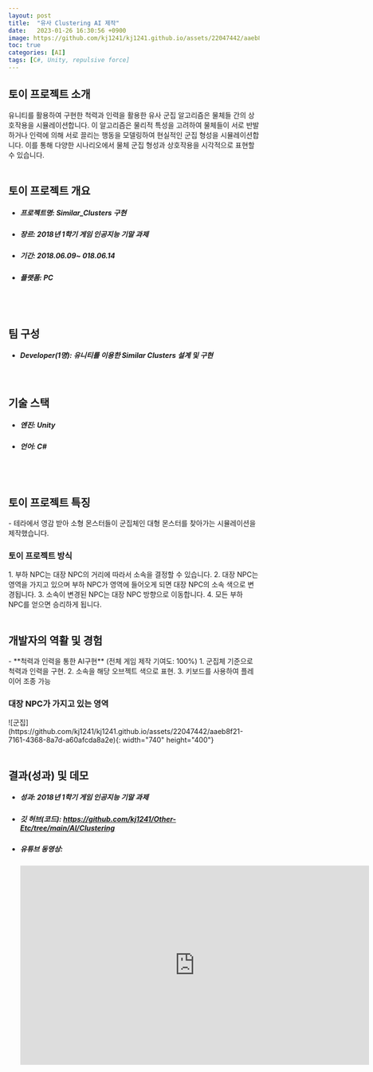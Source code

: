 ```yaml
---
layout: post
title:  "유사 Clustering AI 제작"
date:   2023-01-26 16:30:56 +0900
image: https://github.com/kj1241/kj1241.github.io/assets/22047442/aaeb8f21-7161-4368-8a7d-a60afcda8a2e
toc: true
categories: [AI]
tags: [C#, Unity, repulsive force]
---
```


<h2><green1_h2> 토이 프로젝트 소개 </green1_h2></h2>
유니티를 활용하여 구현한 척력과 인력을 활용한 유사 군집 알고리즘은 물체들 간의 상호작용을 시뮬레이션합니다.  
이 알고리즘은 물리적 특성을 고려하여 물체들이 서로 반발하거나 인력에 의해 서로 끌리는 행동을 모델링하여 현실적인 군집 형성을 시뮬레이션합니다.  이를 통해 다양한 시나리오에서 물체 군집 형성과 상호작용을 시각적으로 표현할 수 있습니다.

<br>
<br>
<h2><green1_h2> 토이 프로젝트 개요 </green1_h2></h2><ul>
<li><h5><green1_h5>프로젝트명: </green1_h5><span> Similar_Clusters 구현 </span></h5></li>
<li><h5><green1_h5>장르: </green1_h5><span>2018년 1학기 게임 인공지능 기말 과제  </span></h5></li>
<li><h5><green1_h5>기간: </green1_h5><span> 2018.06.09~ 018.06.14</span></h5></li>
<li><h5><green1_h5>플랫폼: </green1_h5><span> PC </span></h5></li></ul>


<br>
<br>
<h2><green1_h2> 팀 구성 </green1_h2></h2><ul> 
<li><h5><green1_h5>Developer(1명): </green1_h5><span> 유니티를 이용한 Similar Clusters 설계 및 구현 </span></h5></li>
</ul>

<br>
<h2><green1_h2> 기술 스택 </green1_h2></h2><ul>
<li><h5><green1_h5>엔진: </green1_h5><span> Unity </span></h5></li>
<li><h5><green1_h5>언어: </green1_h5><span> C# </span></h5></li>
</ul>

<br>
<br>
<h2 ><green1_h2> 토이 프로젝트 특징 </green1_h2></h2>
- 테라에서 영감 받아 소형 몬스터들이 군집체인 대형 몬스터를 찾아가는 시뮬레이션을 제작했습니다.

<br>
<h3 ><green1_h3> 토이 프로젝트 방식 </green1_h3></h3>
1. 부하 NPC는 대장 NPC의 거리에 따라서 소속을 결정할 수 있습니다.
2. 대장 NPC는 영역을 가지고 있으며 부하 NPC가 영역에 들어오게 되면 대장 NPC의 소속 색으로 변경됩니다.
3. 소속이 변경된 NPC는 대장 NPC 방향으로 이동합니다.  
4. 모든 부하 NPC를 얻으면 승리하게 됩니다.

<br>
<br>
<h2><green1_h2> 개발자의 역활 및 경험 </green1_h2></h2>
- **척력과 인력을 통한 AI구현** <span><red1_error>(전체 게임 제작 기여도: 100%)</red1_error></span>
    1. 군집체 기준으로 척력과 인력을 구현.
    2. 소속을 해당 오브젝트 색으로 표현.
    3. 키보드를 사용하여 플레이어 조종 가능

<br>
<h3><green1_h3> 대장 NPC가 가지고 있는 영역 </green1_h3></h3>
![군집](https://github.com/kj1241/kj1241.github.io/assets/22047442/aaeb8f21-7161-4368-8a7d-a60afcda8a2e){: width="740" height="400"}

<br>
<br>
<h2><green1_h2> 결과(성과) 및 데모 </green1_h2></h2>
<ul>
<li><h5><green1_h5>성과: </green1_h5><span> 2018년 1학기 게임 인공지능 기말 과제 </span></h5></li>
<li><h5><green1_h5>깃 허브(코드): </green1_h5><span> 
<a href="https://github.com/kj1241/Other-Etc/tree/main/AI/Clustering">https://github.com/kj1241/Other-Etc/tree/main/AI/Clustering</a></span></h5></li>
<li><h5><green1_h5>유튜브 동영상: </green1_h5></h5> 
<iframe width="700" height="400" src="https://www.youtube.com/embed/Spt5XdKhHHE" title="유사 Clustering 군집 AI 제작" frameborder="0" allow="accelerometer; autoplay; clipboard-write; encrypted-media; gyroscope; picture-in-picture; web-share" allowfullscreen></iframe>
</li>
</ul>





